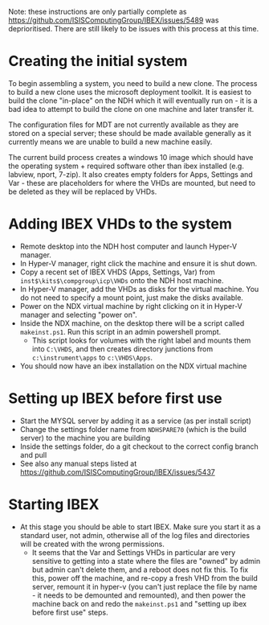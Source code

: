 Note: these instructions are only partially complete as https://github.com/ISISComputingGroup/IBEX/issues/5489 was deprioritised. There are still likely to be issues with this process at this time.

# Creating the initial system

To begin assembling a system, you need to build a new clone. The process to build a new clone uses the microsoft deployment toolkit. It is easiest to build the clone "in-place" on the NDH which it will eventually run on - it is a bad idea to attempt to build the clone on one machine and later transfer it.

The configuration files for MDT are not currently available as they are stored on a special server; these should be made available generally as it currently means we are unable to build a new machine easily.

The current build process creates a windows 10 image which should have the operating system + required software other than ibex installed (e.g. labview, nport, 7-zip). It also creates empty folders for Apps, Settings and Var - these are placeholders for where the VHDs are mounted, but need to be deleted as they will be replaced by VHDs.

# Adding IBEX VHDs to the system

- Remote desktop into the NDH host computer and launch Hyper-V manager.
- In Hyper-V manager, right click the machine and ensure it is shut down.
- Copy a recent set of IBEX VHDS (Apps, Settings, Var) from `inst$\kits$\compgroup\icp\VHDs` onto the NDH host machine.
- In Hyper-V manager, add the VHDs as disks for the virtual machine. You do not need to specify a mount point, just make the disks available.
- Power on the NDX virtual machine by right clicking on it in Hyper-V manager and selecting "power on".
- Inside the NDX machine, on the desktop there will be a script called `makeinst.ps1`. Run this script in an admin powershell prompt.
  * This script looks for volumes with the right label and mounts them into `C:\VHDS`, and then creates directory junctions from `c:\instrument\apps` to `c:\VHDS\Apps`.
- You should now have an ibex installation on the NDX virtual machine

# Setting up IBEX before first use

- Start the MYSQL server by adding it as a service (as per install script)
- Change the settings folder name from `NDHSPARE70` (which is the build server) to the machine you are building
- Inside the settings folder, do a git checkout to the correct config branch and pull
- See also any manual steps listed at https://github.com/ISISComputingGroup/IBEX/issues/5437

# Starting IBEX

- At this stage you should be able to start IBEX. Make sure you start it as a standard user, not admin, otherwise all of the log files and directories will be created with the wrong permissions.
  * It seems that the Var and Settings VHDs in particular are very sensitive to getting into a state where the files are "owned" by admin but admin can't delete them, and a reboot does not fix this. To fix this, power off the machine, and re-copy a fresh VHD from the build server, remount it in hyper-v (you can't just replace the file by name - it needs to be demounted and remounted), and then power the machine back on and redo the `makeinst.ps1` and "setting up ibex before first use" steps.

